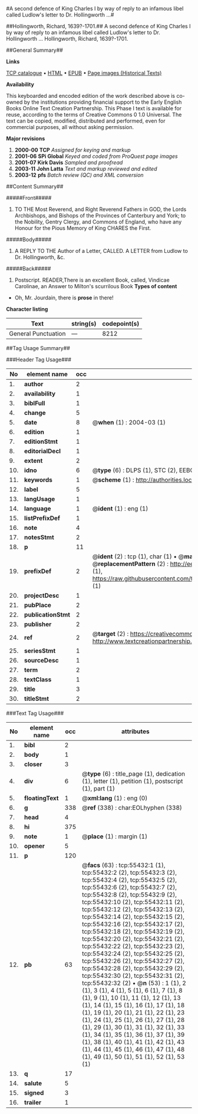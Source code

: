 #A second defence of King Charles I by way of reply to an infamous libel called Ludlow's letter to Dr. Hollingworth ...#

##Hollingworth, Richard, 1639?-1701.##
A second defence of King Charles I by way of reply to an infamous libel called Ludlow's letter to Dr. Hollingworth ...
Hollingworth, Richard, 1639?-1701.

##General Summary##

**Links**

[TCP catalogue](http://www.ota.ox.ac.uk/tcp/)  • 
[HTML](http://tei.it.ox.ac.uk/tcp/Texts-HTML/free/A44/A44226.html)  • 
[EPUB](http://tei.it.ox.ac.uk/tcp/Texts-EPUB/free/A44/A44226.epub) • 
[Page images (Historical Texts)](https://data.historicaltexts.jisc.ac.uk/view?pubId=eebo-12171877e&pageId=eebo-12171877e-55432-1)

**Availability**

This keyboarded and encoded edition of the
	       work described above is co-owned by the institutions
	       providing financial support to the Early English Books
	       Online Text Creation Partnership. This Phase I text is
	       available for reuse, according to the terms of Creative
	       Commons 0 1.0 Universal. The text can be copied,
	       modified, distributed and performed, even for
	       commercial purposes, all without asking permission.

**Major revisions**

1. __2000-00__ __TCP__ *Assigned for keying and markup*
1. __2001-06__ __SPi Global__ *Keyed and coded from ProQuest page images*
1. __2001-07__ __Kirk Davis__ *Sampled and proofread*
1. __2003-11__ __John Latta__ *Text and markup reviewed and edited*
1. __2003-12__ __pfs__ *Batch review (QC) and XML conversion*

##Content Summary##

#####Front#####

1. TO THE Most Reverend, and Right Reverend Fathers in GOD, the Lords Archbishops, and Bishops of the Provinces of Canterbury and York; to the Nobility, Gentry Clergy, and Commons of England, who have any Honour for the Pious Memory of King CHARES the First.

#####Body#####

1. A REPLY TO THE Author of a Letter, CALLED. A LETTER from Ludlow to Dr. Hollingworth, &c.

#####Back#####

1. Postscript.
READER,There is an excellent Book, called, Vindicae Carolinae, an Answer to Milton's scurrilous Book
**Types of content**

  * Oh, Mr. Jourdain, there is **prose** in there!

**Character listing**


|Text|string(s)|codepoint(s)|
|---|---|---|
|General Punctuation|—|8212|

##Tag Usage Summary##

###Header Tag Usage###

|No|element name|occ|attributes|
|---|---|---|---|
|1.|__author__|2||
|2.|__availability__|1||
|3.|__biblFull__|1||
|4.|__change__|5||
|5.|__date__|8| @__when__ (1) : 2004-03 (1)|
|6.|__edition__|1||
|7.|__editionStmt__|1||
|8.|__editorialDecl__|1||
|9.|__extent__|2||
|10.|__idno__|6| @__type__ (6) : DLPS (1), STC (2), EEBO-CITATION (1), OCLC (1), VID (1)|
|11.|__keywords__|1| @__scheme__ (1) : http://authorities.loc.gov/ (1)|
|12.|__label__|5||
|13.|__langUsage__|1||
|14.|__language__|1| @__ident__ (1) : eng (1)|
|15.|__listPrefixDef__|1||
|16.|__note__|4||
|17.|__notesStmt__|2||
|18.|__p__|11||
|19.|__prefixDef__|2| @__ident__ (2) : tcp (1), char (1)  •  @__matchPattern__ (2) : ([0-9\-]+):([0-9IVX]+) (1), (.+) (1)  •  @__replacementPattern__ (2) : http://eebo.chadwyck.com/downloadtiff?vid=$1&page=$2 (1), https://raw.githubusercontent.com/textcreationpartnership/Texts/master/tcpchars.xml#$1 (1)|
|20.|__projectDesc__|1||
|21.|__pubPlace__|2||
|22.|__publicationStmt__|2||
|23.|__publisher__|2||
|24.|__ref__|2| @__target__ (2) : https://creativecommons.org/publicdomain/zero/1.0/ (1), http://www.textcreationpartnership.org/docs/. (1)|
|25.|__seriesStmt__|1||
|26.|__sourceDesc__|1||
|27.|__term__|2||
|28.|__textClass__|1||
|29.|__title__|3||
|30.|__titleStmt__|2||


###Text Tag Usage###

|No|element name|occ|attributes|
|---|---|---|---|
|1.|__bibl__|2||
|2.|__body__|1||
|3.|__closer__|3||
|4.|__div__|6| @__type__ (6) : title_page (1), dedication (1), letter (1), petition (1), postscript (1), part (1)|
|5.|__floatingText__|1| @__xml:lang__ (1) : eng (0)|
|6.|__g__|338| @__ref__ (338) : char:EOLhyphen (338)|
|7.|__head__|4||
|8.|__hi__|375||
|9.|__note__|1| @__place__ (1) : margin (1)|
|10.|__opener__|5||
|11.|__p__|120||
|12.|__pb__|63| @__facs__ (63) : tcp:55432:1 (1), tcp:55432:2 (2), tcp:55432:3 (2), tcp:55432:4 (2), tcp:55432:5 (2), tcp:55432:6 (2), tcp:55432:7 (2), tcp:55432:8 (2), tcp:55432:9 (2), tcp:55432:10 (2), tcp:55432:11 (2), tcp:55432:12 (2), tcp:55432:13 (2), tcp:55432:14 (2), tcp:55432:15 (2), tcp:55432:16 (2), tcp:55432:17 (2), tcp:55432:18 (2), tcp:55432:19 (2), tcp:55432:20 (2), tcp:55432:21 (2), tcp:55432:22 (2), tcp:55432:23 (2), tcp:55432:24 (2), tcp:55432:25 (2), tcp:55432:26 (2), tcp:55432:27 (2), tcp:55432:28 (2), tcp:55432:29 (2), tcp:55432:30 (2), tcp:55432:31 (2), tcp:55432:32 (2)  •  @__n__ (53) : 1 (1), 2 (1), 3 (1), 4 (1), 5 (1), 6 (1), 7 (1), 8 (1), 9 (1), 10 (1), 11 (1), 12 (1), 13 (1), 14 (1), 15 (1), 16 (1), 17 (1), 18 (1), 19 (1), 20 (1), 21 (1), 22 (1), 23 (1), 24 (1), 25 (1), 26 (1), 27 (1), 28 (1), 29 (1), 30 (1), 31 (1), 32 (1), 33 (1), 34 (1), 35 (1), 36 (1), 37 (1), 39 (1), 38 (1), 40 (1), 41 (1), 42 (1), 43 (1), 44 (1), 45 (1), 46 (1), 47 (1), 48 (1), 49 (1), 50 (1), 51 (1), 52 (1), 53 (1)|
|13.|__q__|17||
|14.|__salute__|5||
|15.|__signed__|3||
|16.|__trailer__|1||
